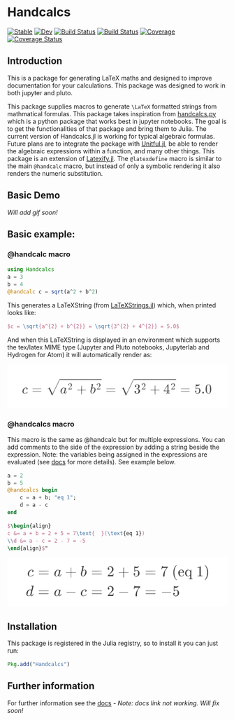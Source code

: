 # Handcalcs

[![Stable](https://img.shields.io/badge/docs-stable-blue.svg)](https://co1emi11er2.github.io/Handcalcs.jl/stable/)
[![Dev](https://img.shields.io/badge/docs-dev-blue.svg)](https://co1emi11er2.github.io/Handcalcs.jl/dev/)
[![Build Status](https://github.com/co1emi11er2/Handcalcs.jl/actions/workflows/CI.yml/badge.svg?branch=master)](https://github.com/co1emi11er2/Handcalcs.jl/actions/workflows/CI.yml?query=branch%3Amaster)
[![Build Status](https://ci.appveyor.com/api/projects/status/github/co1emi11er2/Handcalcs.jl?svg=true)](https://ci.appveyor.com/project/co1emi11er2/Handcalcs-jl)
[![Coverage](https://codecov.io/gh/co1emi11er2/Handcalcs.jl/branch/master/graph/badge.svg)](https://codecov.io/gh/co1emi11er2/Handcalcs.jl)
[![Coverage Status](https://coveralls.io/repos/github/co1emi11er2/Handcalcs.jl/badge.svg?branch=master)](https://coveralls.io/github/co1emi11er2/Handcalcs.jl?branch=master)

## Introduction

This is a package for generating LaTeX maths and designed to improve documentation for your calculations. This package was designed to work in both jupyter and pluto.

This package supplies macros to generate ``\LaTeX`` formatted strings from mathmatical formulas. This package takes inspiration from [handcalcs.py](https://github.com/connorferster/handcalcs) which is a python package that works best in jupyter notebooks. The goal is to get the functionalities of that package and bring them to Julia. The current version of Handcalcs.jl is working for typical algebraic formulas. Future plans are to integrate the package with [Unitful.jl](https://painterqubits.github.io/Unitful.jl/stable/), be able to render the algebraic expressions within a function, and many other things. This package is an extension of [Latexify.jl](https://github.com/korsbo/Latexify.jl). The `@latexdefine` macro is similar to the main `@handcalc` macro, but instead of only a symbolic rendering it also renders the numeric substitution.

## Basic Demo
*Will add gif soon!*

## Basic example:
### @handcalc macro
```julia
using Handcalcs
a = 3
b = 4
@handcalc c = sqrt(a^2 + b^2)
```

This generates a LaTeXString (from
[LaTeXStrings.jl](https://github.com/stevengj/LaTeXStrings.jl)) which, when
printed looks like:
```LaTeX
$c = \sqrt{a^{2} + b^{2}} = \sqrt{3^{2} + 4^{2}} = 5.0$
```

And when this LaTeXString is displayed in an environment which supports the
tex/latex MIME type (Jupyter and Pluto notebooks, Jupyterlab and Hydrogen for
Atom) it will automatically render as:

![fraction](/assets/handcalc_latex_render.png)

### @handcalcs macro

This macro is the same as @handcalc but for multiple expressions. You can add comments to the side of the expression by adding a string beside the expression. Note: the variables being assigned in the expressions are evaluated (see [docs]() for more details). See example below.

```julia
a = 2
b = 5
@handcalcs begin 
    c = a + b; "eq 1";
    d = a - c
end
```

```LaTeX
$\begin{align}
c &= a + b = 2 + 5 = 7\text{  }(\text{eq 1})
\\d &= a - c = 2 - 7 = -5
\end{align}$"
```
![fraction](/assets/handcalcs_latex_render.png)


## Installation
This package is registered in the Julia registry, so to install it you can just
run:

```julia
Pkg.add("Handcalcs")
```

## Further information
For further information see the [docs]() *- Note: docs link not working. Will fix soon!*
